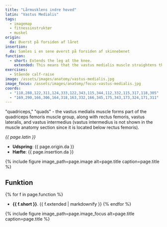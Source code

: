 ```yaml
---
title: "Lårmusklens indre hoved"
latin: "Vastus Medialis"
tags:
  - imagemap
  - fitnessinstruktør
  - muskel
origin: 
  da: Øverst på forsiden af låret
insertion: 
  da: Samles i en sene øverst på forsiden af skinnebenet
function: 
  - short: Extends the leg at the knee.
    extended: This means that the vastus medialis muscle straightens the leg at the knee joint such that there is an increase in the angle between the lower leg and the upper leg.
exercises:
  - Stående calf-raise
image: /assets/images/anatomy/vastus-medialis.jpg
image_focus: /assets/images/anatomy/focus-vastus-medialis.jpg
coords:
  - "118,288,122,311,124,333,122,343,115,344,112,332,115,317,118,305"
  - "169,290,166,306,164,318,163,332,166,345,175,343,173,324,171,311"
---
```


"quadriceps," "quads" - the vastus medialis muscle forms part of the quadriceps femoris muscle group, along with rectus femoris, vastus lateralis, and vastus intermedius (vastus intermedius is not shown in the muscle anatomy section since it is located below rectus femoris).

_{{ page.latin }}_

- **Udspring**: {{ page.origin.da }}
- **Hæfte**: {{ page.insertion.da }}

{% include figure image_path=page.image alt=page.title caption=page.title %}

## Funktion

{% for f in page.function %}
- **{{ f.short }}**.
  {{ f.extended | markdownify }}
{% endfor %}

{% include figure image_path=page.image_focus alt=page.title caption=page.title %}
